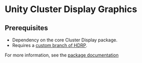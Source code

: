 # Unity Cluster Display Graphics

## Prerequisites
* Dependency on the core Cluster Display package.
* Requires a [custom branch of HDRP](https://github.com/Unity-Technologies/ScriptableRenderPipeline/tree/hdrp-xr-public-layout-api-cluster-display).

For more information, see the [package documentation](Documentation~/index.md)
